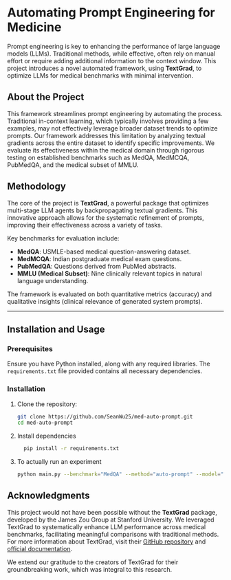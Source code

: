 # Automating Prompt Engineering for Medicine

Prompt engineering is key to enhancing the performance of large language models (LLMs). Traditional methods, while effective, often rely on manual effort or require adding additional information to the context window. This project introduces a novel automated framework, using **TextGrad**, to optimize LLMs for medical benchmarks with minimal intervention.

## About the Project

This framework streamlines prompt engineering by automating the process. Traditional in-context learning, which typically involves providing a few examples, may not effectively leverage broader dataset trends to optimize prompts. Our framework addresses this limitation by analyzing textual gradients across the entire dataset to identify specific improvements. We evaluate its effectiveness within the medical domain through rigorous testing on established benchmarks such as MedQA, MedMCQA, PubMedQA, and the medical subset of MMLU.

## Methodology

The core of the project is **TextGrad**, a powerful package that optimizes multi-stage LLM agents by backpropagating textual gradients. This innovative approach allows for the systematic refinement of prompts, improving their effectiveness across a variety of tasks.

Key benchmarks for evaluation include:
- **MedQA**: USMLE-based medical question-answering dataset.
- **MedMCQA**: Indian postgraduate medical exam questions.
- **PubMedQA**: Questions derived from PubMed abstracts.
- **MMLU (Medical Subset)**: Nine clinically relevant topics in natural language understanding.

The framework is evaluated on both quantitative metrics (accuracy) and qualitative insights (clinical relevance of generated system prompts).

---

## Installation and Usage

### Prerequisites
Ensure you have Python installed, along with any required libraries. The `requirements.txt` file provided contains all necessary dependencies.

### Installation
1. Clone the repository:
   ```bash
   git clone https://github.com/SeanWu25/med-auto-prompt.git
   cd med-auto-prompt
2. Install dependencies
   ```bash
     pip install -r requirements.txt
3. To actually run an experiment
    ```bash
    python main.py --benchmark="MedQA" --method="auto-prompt" --model="meta-llama/Llama-3-70b-chat-hf"

## Acknowledgments

This project would not have been possible without the **TextGrad** package, developed by the James Zou Group at Stanford University.
We leveraged TextGrad to systematically enhance LLM performance across medical benchmarks, facilitating meaningful comparisons with traditional methods.
For more information about TextGrad, visit their [GitHub repository](https://github.com/zou-group/textgrad) and [official documentation](https://textgrad.readthedocs.io/en/latest/).

We extend our gratitude to the creators of TextGrad for their groundbreaking work, which was integral to this research.


